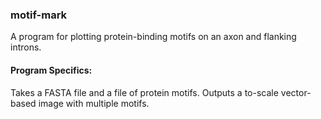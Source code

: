 ### motif-mark

A program for plotting protein-binding motifs on an axon and flanking introns.

#### Program Specifics:
Takes a FASTA file and a file of protein motifs.
Outputs a to-scale vector-based image with multiple motifs.

